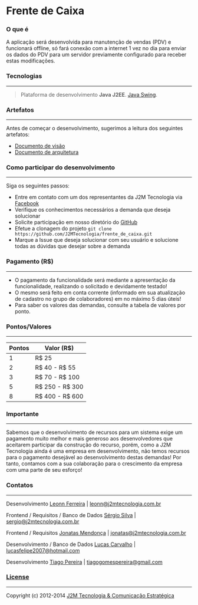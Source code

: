 Frente de Caixa
===============

### O que é

A aplicação será desenvolvida para manutenção de vendas (PDV) e funcionará offline, só fará conexão com a internet 1 vez no dia para enviar os dados do PDV para um servidor previamente configurado para receber estas modificações.


### Tecnologias
----------------

> Plataforma de desenvolvimento  **Java J2EE**. [Java Swing](http://pt.wikipedia.org/wiki/Swing_(Java)).


### Artefatos
-------------

Antes de começar o desenvolvimento, sugerimos a leitura dos seguintes artefatos:
* [Documento de visão](https://github.com/J2MTecnologia/frente_de_caixa/wiki/Documento-de-Vis%C3%A3o)
* [Documento de arquitetura](https://github.com/J2MTecnologia/frente_de_caixa/wiki/Documento-de-Arquitetura)

### Como participar do desenvolvimento
--------------------------------------

Siga os seguintes passos:

* Entre em contato com um dos representantes da J2M Tecnologia via [Facebook](https://www.facebook.com/groups/j2mcolaboradores/)
* Verifique os conhecimentos necessários a demanda que deseja solucionar
* Solicite participação em nosso diretório do [GitHub](https://github.com/J2MTecnologia)
* Efetue a clonagem do projeto ```git clone https://github.com/J2MTecnologia/frente_de_caixa.git```
* Marque a Issue que deseja solucionar com seu usuário e solucione todas as dúvidas que desejar sobre a demanda

### Pagamento (R$)
------------------

* O pagamento da funcionalidade será mediante a apresentação da funcionalidade, realizando o solicitado e devidamente testado!
* O mesmo será feito em conta corrente (informado em sua atualização de cadastro no grupo de colaboradores) em no máximo 5 dias úteis!
* Para saber os valores das demandas, consulte a tabela de valores por ponto.

### Pontos/Valores
------------------

Pontos  | Valor (R$)
------- | -------------
1       | R$ 25
2       | R$ 40 - R$ 55
3       | R$ 70 - R$ 100
5       | R$ 250 - R$ 300
8       | R$ 400 - R$ 600


### Importante
---------------

Sabemos que o desenvolvimento de recursos para um sistema exige um pagamento muito melhor e mais generoso aos desenvolvedores que aceitarem participar da construção do recurso, porém, como a J2M Tecnologia ainda é uma empresa em desenvolvimento, não temos recursos para o pagamento desejável ao desenvolvimento destas demandas! Por tanto, contamos com a sua colaboração para o crescimento da empresa com uma parte de seu esforço!

### Contatos
------------

Desenvolvimento [Leonn Ferreira](https://www.facebook.com/leonn.ferreira) | leonn@j2mtecnologia.com.br

Frontend / Requisitos / Banco de Dados [Sérgio Silva](https://www.facebook.com/sergio.bezerradasilva) | sergio@j2mtecnologia.com.br

Frontend / Requisitos [Jonatas Mendonça](https://www.facebook.com/mmJonatas) | jonatas@j2mtecnologia.com.br

Desenvolvimento / Banco de Dados [Lucas Carvalho](https://www.facebook.com/lucas.fcc) | lucasfelipe2007@hotmail.com

Desenvolvimento [Tiago Pereira](https://www.facebook.com/pereira.gomes.tiago) | tiagogomespereira@gmail.com




### [License](LICENÇA)
----------------------

Copyright (c) 2012-2014 [J2M Tecnologia & Comunicação Estratégica](http://www.j2mtecnologia.com.br/) 

[issues]: https://github.com/J2MTecnologia/frente_de_caixa/issues "GitHub Issues for Frente de Caixa"

